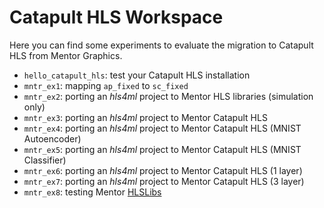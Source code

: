 # Catapult HLS Workspace

Here you can find some experiments to evaluate the migration to Catapult HLS
from Mentor Graphics.

- `hello_catapult_hls`: test your Catapult HLS installation
- `mntr_ex1`: mapping `ap_fixed` to `sc_fixed`
- `mntr_ex2`: porting an *hls4ml* project to Mentor HLS libraries (simulation only)
- `mntr_ex3`: porting an *hls4ml* project to Mentor Catapult HLS
- `mntr_ex4`: porting an *hls4ml* project to Mentor Catapult HLS (MNIST Autoencoder)
- `mntr_ex5`: porting an *hls4ml* project to Mentor Catapult HLS (MNIST Classifier)
- `mntr_ex6`: porting an *hls4ml* project to Mentor Catapult HLS (1 layer)
- `mntr_ex7`: porting an *hls4ml* project to Mentor Catapult HLS (3 layer)
- `mntr_ex8`: testing Mentor [HLSLibs](http://hlslibs.org)

